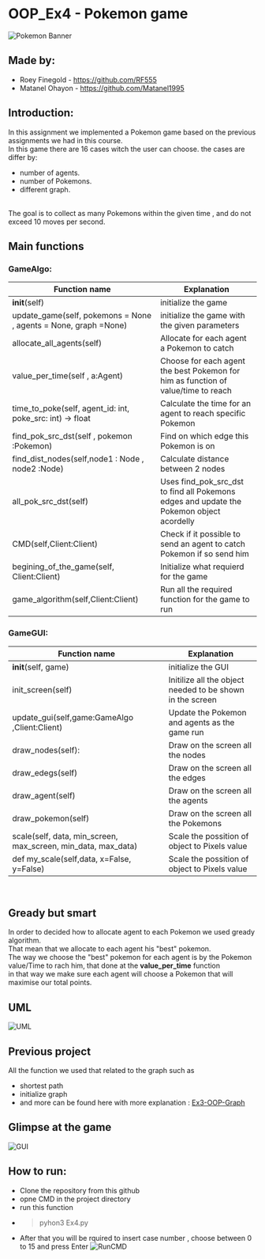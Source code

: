 # OOP_Ex4 - Pokemon game

![Pokemon Banner](https://user-images.githubusercontent.com/92520981/148656000-f8f771b6-0acd-4469-99c0-8e37004294cd.jpg)
## Made by:
* Roey Finegold -  https://github.com/RF555 <br />
* Matanel Ohayon - https://github.com/Matanel1995 <br />
## Introduction:          
In this assignment we implemented a Pokemon game based on the previous assignments we had in this course.</br>
In this game there are 16 cases witch the user can choose.
the cases are differ by:
* number of agents.
* number of Pokemons.
* different graph.
</br>
The goal is to collect as many Pokemons within the given time , and do not exceed 10 moves per second. </br>


## Main functions
### GameAlgo:
| Function name | Explanation |
| ------------- | ------------- |
| __init__(self) | initialize the game | 
| update_game(self, pokemons = None , agents = None, graph =None) | initialize the game with the given parameters|
| allocate_all_agents(self) | Allocate for each agent a Pokemon to catch |
| value_per_time(self , a:Agent) | Choose for each agent the best Pokemon for him  as function of value/time to reach|
| time_to_poke(self, agent_id: int, poke_src: int) -> float | Calculate the time for an agent to reach specific Pokemon |
| find_pok_src_dst(self , pokemon :Pokemon) | Find on which edge this Pokemon is on |
| find_dist_nodes(self,node1 : Node , node2 :Node) | Calculate distance between 2 nodes |
| all_pok_src_dst(self) | Uses find_pok_src_dst to find all Pokemons edges and update the Pokemon object acordelly |
| CMD(self,Client:Client) | Check if it possible to send an agent to catch Pokemon if so send him|
| begining_of_the_game(self, Client:Client) | Initialize what requierd for the game  |
| game_algorithm(self,Client:Client) | Run all the required function for the game to run | 


### GameGUI:
| Function name | Explanation |
| ------------- | ------------- |
| __init__(self, game) | initialize the GUI |
| init_screen(self) | Initilize all the object needed to be shown in the screen |
| update_gui(self,game:GameAlgo ,Client:Client) | Update the Pokemon and agents as the game run |
| draw_nodes(self): | Draw on the screen all the nodes |
| draw_edegs(self) | Draw on the screen all the edges |
| draw_agent(self) | Draw on the screen all the agents |
| draw_pokemon(self) | Draw on the screen all the Pokemons |
| scale(self, data, min_screen, max_screen, min_data, max_data) | Scale the possition of object to Pixels value |
| def my_scale(self,data, x=False, y=False) | Scale the possition of object to Pixels value |
</br>

## Gready but smart
In order to decided how to allocate agent to each Pokemon we used gready algorithm.</br>
That mean that we allocate to each agent his "best" pokemon.</br>
The way we choose the "best" pokemon for each agent is by the Pokemon value/Time to rach him, that done at the **value_per_time** function</br>
in that way we make sure each agent will choose a Pokemon that will maximise our total points.</br>

## UML
![UML](https://user-images.githubusercontent.com/92520981/148657249-f2a48245-f3d3-4af0-85a8-a69287696615.jpeg)</br>


## Previous project
All the function we used that related to the graph such as 
* shortest path
* initialize graph
* and more
can be found here with more explanation : [Ex3-OOP-Graph](https://github.com/RF555/OOP_Ex3)<br/>

## Glimpse at the game </br>

![GUI](https://user-images.githubusercontent.com/76430709/148659372-9bbb97e1-31cb-40f0-8148-a1e75abdf52e.jpg)</br>



## How to run:
* Clone the repository from this github 
* opne CMD in the project directory
* run this function
* >pyhon3 Ex4.py
* After that you will be rquired to insert case number , choose between 0 to 15 and press Enter
![RunCMD](https://user-images.githubusercontent.com/92520981/148658653-4a375c93-5a26-49ad-ad73-d2b743841139.jpeg)
